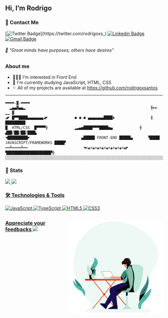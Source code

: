 ##  Hi, I’m Rodrigo 

### 💬 Contact Me 
[![Twitter Badge](https://img.shields.io/badge/-rodrigoxs_-1193cc?style=flat-square&labelColor=1193cc&logo=twitter&logoColor=white&link=https://twitter.com/rodrigoxs_)](https://twitter.com/rodrigoxs_) 
[![Linkedin Badge](https://img.shields.io/badge/-rodrigoxsantos%20-1163cc?style=flat-square&logo=Linkedin&logoColor=white&link=https://www.linkedin.com/in/rodrigoxsantos/)](https://www.linkedin.com/in/rodrigoxsantos/) 
[![Gmail Badge](https://img.shields.io/badge/-rodrigomxsantos@gmail.com-D80339?style=flat-square&logo=Gmail&logoColor=white&link=mailto:rodrigomxsantos@gmail.com)](mailto:rodrigomxsantos@gmail.com)


###### 🧠 "Great minds have purposes; others have desires"

### About me


- 👨🏽‍💻 I’m interested in Front End
- 🌱 I'm currently studying JavaScript, HTML, CSS
- ✨ All of my projects are available at https://github.com/rodrigoxsantos
<p />

*************
<p />






```
▬▬▬▬.◙.▬▬▬▬
  ▂▄▄▓▄▄▂                                                        ╫►►        ▁▁ ▓
◢◤ █▀▀████▄▄▄▄▄▄▄◢◤            ● ● ● ▄▄▄▄▄▄▄████▮                ╫       █████████
█  HTML/CSS  █▀▀▀▀╬            ▂▃▄▅████▀▀▀████▅▄            ╫    ▟██⍁██⍁██⍁███▙
◥█████████◤                       ▄█████ FRONT-END █████▄       ▜████ JAVASCRIPT/FRAMEWORKS ████▛
══╩════╩══                         ◥⊙▲⊙▲⊙▲⊙▲⊙▲⊙▲⊙▲⊙▲⊙▲◤         ▜███████████████████▛╬
░░░░░░░░░░░░░░░░░░░░░░░░░░░░░░░░░░░░░░░░░░░░░░░░░░░░░░░░░░░░░░░░░░░░░░░░░░░░░░░░░░░░░░░░░░░
```
### 🚦 Stats
 <div>
  <a href="https://github.com/rodrigoxsantos">
  <img height="180em" src="https://github-readme-stats.vercel.app/api?username=rodrigoxsantos&show_icons=true&theme=dark&include_all_commits=true&count_private=true"/>
  <img height="180em" src="https://github-readme-stats.vercel.app/api/top-langs/?username=rodrigoxsantos&layout=compact&langs_count=7&theme=dark"/>
</div>
  
### 🛠 Technologies & Tools
  

![JavaScript](https://img.shields.io/badge/-JavaScript-black?style=flat-square&logo=javascript)
![TypeScript](https://img.shields.io/badge/-TypeScript-007ACC?style=flat-square&logo=typescript)
![HTML5](https://img.shields.io/badge/-HTML5-E34F26?style=flat-square&logo=html5&logoColor=white)
![CSS3](https://img.shields.io/badge/-CSS3-1572B6?style=flat-square&logo=css3)
  
##
   <p /> 
<img align="right" style="-webkit-user-select: none;margin: auto;background-color: hsl(0, 0%, 90%);transition: background-color 300ms;" src="https://raw.githubusercontent.com/chandan-reddy-k/chandan-reddy-k/master/assets/coding.gif">
<p />

##  
## 
## 
##   
##   
##   
##   
##   
## 
##   
  
 <h3 align="">Appreciate your feedbacks <img src="https://media.giphy.com/media/26FPJGjhefSJuaRhu/giphy.gif" width="60px"></h3>

<!---
rodrigoxsantos/rodrigoxsantos is a ✨ special ✨ repository because its `README.md` (this file) appears on your GitHub profile.
You can click the Preview link to take a look at your changes.
--->
